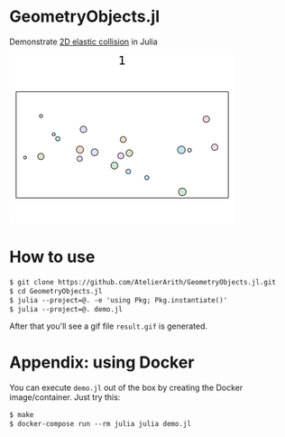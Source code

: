 # GeometryObjects.jl
Demonstrate [2D elastic collision](https://en.wikipedia.org/wiki/Elastic_collision) in Julia

![](readme_assets/result.gif)

# How to use

```console
$ git clone https://github.com/AtelierArith/GeometryObjects.jl.git
$ cd GeometryObjects.jl
$ julia --project=@. -e 'using Pkg; Pkg.instantiate()'
$ julia --project=@. demo.jl
```

After that you'll see a gif file `result.gif` is generated.

# Appendix: using Docker

You can execute `demo.jl` out of the box by creating the Docker image/container. Just try this:

```console
$ make
$ docker-compose run --rm julia julia demo.jl
```

